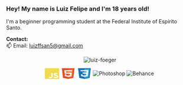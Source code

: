 ### Hey! My name is Luiz Felipe and I'm 18 years old!
I'm a beginner programming student at the Federal Institute of Espírito Santo.

**Contact:** <br>
📫 Email: luizffsan5@gmail.com <br>

<div align="center">
  <p>&nbsp;<img align="center" src="https://github-readme-stats.vercel.app/api?username=luiz-foeger&show_icons=true&locale=en" alt="luiz-foeger"></p>
</div>

<div align="center">
  <img align="center" alt="JavaScript" height="30" width="40" src="https://raw.githubusercontent.com/devicons/devicon/master/icons/javascript/javascript-plain.svg">
  <img align="center" alt="HTML" height="30" width="40" src="https://raw.githubusercontent.com/devicons/devicon/master/icons/html5/html5-original.svg">
  <img align="center" alt="CSS" height="30" width="40" src="https://raw.githubusercontent.com/devicons/devicon/master/icons/css3/css3-original.svg">
  <img align="center" alt="Photoshop" height="30" width="40" src="https://cdn.jsdelivr.net/gh/devicons/devicon/icons/photoshop/photoshop-plain.svg">
  <img align="center" alt="Behance" height="30" width="40" src="https://cdn.jsdelivr.net/gh/devicons/devicon/icons/behance/behance-original.svg">
</div>     

